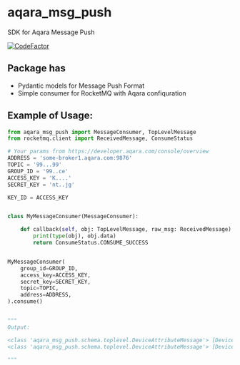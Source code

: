# aqara_msg_push
SDK for Aqara Message Push

[![CodeFactor](https://www.codefactor.io/repository/github/moff4/aqara_msg_push/badge)](https://www.codefactor.io/repository/github/moff4/aqara_msg_push)

## Package has
 - Pydantic models for Message Push Format
 - Simple consumer for RocketMQ with Aqara confiquration

## Example of Usage:


```python
from aqara_msg_push import MessageConsumer, TopLevelMessage
from rocketmq.client import ReceivedMessage, ConsumeStatus

# Your params from https://developer.aqara.com/console/overview
ADDRESS = 'some-broker1.aqara.com:9876'
TOPIC = '99...99' 
GROUP_ID = '99..ce'
ACCESS_KEY = 'K....'
SECRET_KEY = 'nt..jg'

KEY_ID = ACCESS_KEY


class MyMessageConsumer(MessageConsumer):

    def callback(self, obj: TopLevelMessage, raw_msg: ReceivedMessage) -> ConsumeStatus:
        print(type(obj), obj.data)
        return ConsumeStatus.CONSUME_SUCCESS


MyMessageConsumer(
    group_id=GROUP_ID,
    access_key=ACCESS_KEY,
    secret_key=SECRET_KEY,
    topic=TOPIC,
    address=ADDRESS,
).consume()


"""
Output:

<class 'aqara_msg_push.schema.toplevel.DeviceAttributeMessage'> [DeviceStateMessage(raw_time='1659704748378', subject_id='lumi.9999999', resource_id='4.1.85', value='1', status_code=<TriggerResult.SUCCESS: 0>, trigger_source=TriggerSource(raw_time='1659704748', type=<TriggerType.CLOUD_REMOTE_COMMAND_CONTROL: 4>, id=None), attach=None)]
<class 'aqara_msg_push.schema.toplevel.DeviceAttributeMessage'> [DeviceStateMessage(raw_time='1659704750046', subject_id='lumi.9999999', resource_id='4.1.85', value='0', status_code=<TriggerResult.SUCCESS: 0>, trigger_source=TriggerSource(raw_time='1659704749', type=<TriggerType.CLOUD_REMOTE_COMMAND_CONTROL: 4>, id=None), attach=None)]

"""
```